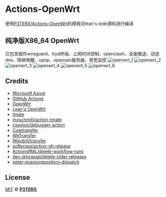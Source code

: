 # Actions-OpenWrt

使用[P3TERX/Actions-OpenWrt](https://github.com/P3TERX/Actions-OpenWrt)的模板对lean's lede源码进行编译

## 纯净版X86_64 OpenWrt
已包含插件wireguard、ttyd终端、上网时间控制、openclash、全能推送、动态dns、网络唤醒、upnp、openvpn服务器、带宽监控
![openwrt_1](https://github.com/LemonCrab666/Actions-OpenWrt/assets/55867630/157fdc4b-0f9f-4a68-b995-f2c9ef4914ad)
![openwrt_2](https://github.com/LemonCrab666/Actions-OpenWrt/assets/55867630/a5b0ff96-ee52-495b-bf6c-89129130a959)
![openwrt_3](https://github.com/LemonCrab666/Actions-OpenWrt/assets/55867630/3fa26f87-813e-4244-bcef-9c855735fd49)
![openwrt_4](https://github.com/LemonCrab666/Actions-OpenWrt/assets/55867630/1f9a4aad-9ec6-4f5a-a2d2-01a4f6ed1cfe)
![openwrt_5](https://github.com/LemonCrab666/Actions-OpenWrt/assets/55867630/c399ac4d-72a1-451e-a8a6-3a82986d73d8)
![openwrt_6](https://github.com/LemonCrab666/Actions-OpenWrt/assets/55867630/5fa1772d-5162-4a57-961f-aac512bcf8e1)

## Credits

- [Microsoft Azure](https://azure.microsoft.com)
- [GitHub Actions](https://github.com/features/actions)
- [OpenWrt](https://github.com/openwrt/openwrt)
- [Lean's OpenWrt](https://github.com/coolsnowwolf/lede)
- [tmate](https://github.com/tmate-io/tmate)
- [mxschmitt/action-tmate](https://github.com/mxschmitt/action-tmate)
- [csexton/debugger-action](https://github.com/csexton/debugger-action)
- [Cowtransfer](https://cowtransfer.com)
- [WeTransfer](https://wetransfer.com/)
- [Mikubill/transfer](https://github.com/Mikubill/transfer)
- [softprops/action-gh-release](https://github.com/softprops/action-gh-release)
- [ActionsRML/delete-workflow-runs](https://github.com/ActionsRML/delete-workflow-runs)
- [dev-drprasad/delete-older-releases](https://github.com/dev-drprasad/delete-older-releases)
- [peter-evans/repository-dispatch](https://github.com/peter-evans/repository-dispatch)

## License

[MIT](https://github.com/P3TERX/Actions-OpenWrt/blob/main/LICENSE) © [**P3TERX**](https://p3terx.com)
